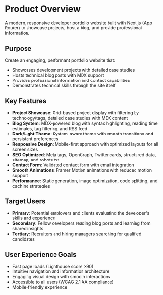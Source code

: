 # Product Overview

A modern, responsive developer portfolio website built with Next.js (App Router) to showcase projects, host a blog, and provide professional information.

## Purpose

Create an engaging, performant portfolio website that:
- Showcases development projects with detailed case studies
- Hosts technical blog posts with MDX support
- Provides professional information and contact capabilities
- Demonstrates technical skills through the site itself

## Key Features

- **Project Showcase**: Grid-based project display with filtering by technology/tags, detailed case studies with MDX content
- **Blog System**: MDX-powered blog with syntax highlighting, reading time estimates, tag filtering, and RSS feed
- **Dark/Light Theme**: System-aware theme with smooth transitions and persistent preferences
- **Responsive Design**: Mobile-first approach with optimized layouts for all screen sizes
- **SEO Optimized**: Meta tags, OpenGraph, Twitter cards, structured data, sitemap, and robots.txt
- **Contact Form**: Validated contact form with email integration
- **Smooth Animations**: Framer Motion animations with reduced motion support
- **Performance**: Static generation, image optimization, code splitting, and caching strategies

## Target Users

- **Primary**: Potential employers and clients evaluating the developer's skills and experience
- **Secondary**: Fellow developers reading blog posts and learning from shared insights
- **Tertiary**: Recruiters and hiring managers searching for qualified candidates

## User Experience Goals

- Fast page loads (Lighthouse score >90)
- Intuitive navigation and information architecture
- Engaging visual design with smooth interactions
- Accessible to all users (WCAG 2.1 AA compliance)
- Mobile-friendly experience
